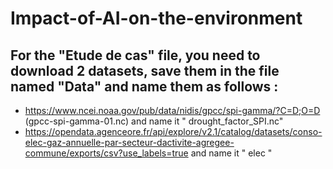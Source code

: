 # Impact-of-AI-on-the-environment

## For the "Etude de cas" file, you need to download 2 datasets, save them in the file named "Data" and name them as follows :
- https://www.ncei.noaa.gov/pub/data/nidis/gpcc/spi-gamma/?C=D;O=D (gpcc-spi-gamma-01.nc) and name it " drought_factor_SPI.nc"
- https://opendata.agenceore.fr/api/explore/v2.1/catalog/datasets/conso-elec-gaz-annuelle-par-secteur-dactivite-agregee-commune/exports/csv?use_labels=true and name it " elec "
